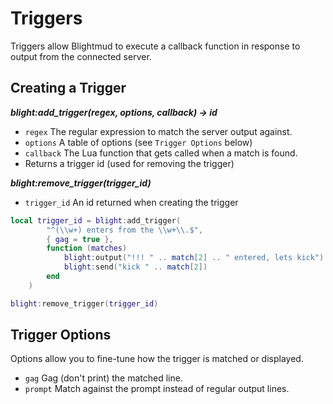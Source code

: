# Triggers

Triggers allow Blightmud to execute a callback function in response to output
from the connected server.

## Creating a Trigger
***blight:add_trigger(regex, options, callback) -> id***

- `regex`    The regular expression to match the server output against.
- `options`  A table of options (see `Trigger Options` below)
- `callback` The Lua function that gets called when a match is found.
- Returns a trigger id (used for removing the trigger)

***blight:remove_trigger(trigger_id)***

- `trigger_id` An id returned when creating the trigger

```lua
local trigger_id = blight:add_trigger(
        "^(\\w+) enters from the \\w+\\.$",
        { gag = true },
        function (matches)
            blight:output("!!! " .. match[2] .. " entered, lets kick")
            blight:send("kick " .. match[2])
        end
    )

blight:remove_trigger(trigger_id)
```

## Trigger Options
Options allow you to fine-tune how the trigger is matched or displayed.

- `gag`      Gag (don't print) the matched line.
- `prompt`   Match against the prompt instead of regular output lines.
